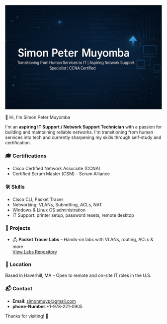 <div align="center">
<img src="https://github.com/Simonpetermuyomba/Simonpetermuyomba/blob/main/github.PNG">
</div>

👋 Hi, I'm Simon Peter Muyomba

I'm an **aspiring IT Support / Network Support Technician** with a passion for building and maintaining reliable networks. I'm transitioning from human services into tech and currently sharpening my skills through self-study and certification.

### 🎓 Certifications
- Cisco Certified Network Associate (CCNA)
- Certified Scrum Master (CSM) - Scrum Alliance

### 🛠️ Skills
- Cisco CLI, Packet Tracer
- Networking: VLANs, Subnetting, ACLs, NAT
- Windows & Linux OS administration
- IT Support: printer setup, password resets, remote desktop

### 💼 Projects
- 🖧 **Packet Tracer Labs** – Hands-on labs with VLANs, routing, ACLs & more  
  [View Labs Repository](https://github.com/YOUR_USERNAME/packet-tracer-labs)

### 📍 Location
Based in Haverhill, MA – Open to remote and on-site IT roles in the U.S.

### 📬 Contact
- **Email**: simonmuyp@gmail.com
- **phone-Number**:+1-978-221-0905


Thanks for visiting! 🚀
